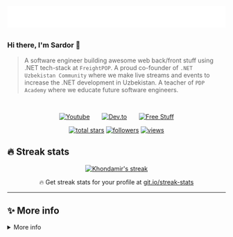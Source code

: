 <h1 align="center">
  <img src="https://raw.githubusercontent.com/sardoralgoritm/sardoralgoritm/master/name.svg" />
</h1>

### Hi there, I'm Sardor 👋

> A software engineer building awesome web back/front stuff using .NET tech-stack at `FreightPOP`. A proud co-founder of `.NET Uzbekistan Community` where we make live streams and events to increase the .NET development in Uzbekistan. A teacher of `PDP Academy` where we educate future software engineers.
<br/>

<!-- Social icons section -->
<p align="center">
  <a href="https://www.youtube.com/channel/UCWDF6TvAUR2NZsuljGO-i5A"><img width="32px" alt="Youtube" title="Youtube" src="https://i.imgur.com/qiXu7b2.png"/></a>
  &#8287;&#8287;&#8287;&#8287;&#8287;
  <a href="https://dev.to/khondamir"><img width="32px" alt="Dev.to" title="ilosrim Dev.to" src="https://i.imgur.com/mVm29vK.png"></a>
  &#8287;&#8287;&#8287;&#8287;&#8287;
  <a href="https://dot-net.uz/"><img width="32px" alt="Free Stuff" title="Personal website" src="https://i.imgur.com/0uVwkoZ.png"/></a>
</p>

<p align="center">
  <a href="https://github.com/iCloudBMX?tab=repositories&sort=stargazers">
    <img alt="total stars" title="Total stars on GitHub" src="https://custom-icon-badges.herokuapp.com/badge/dynamic/json?logo=star&color=55960c&labelColor=488207&label=Stars&style=for-the-badge&query=%24.stars&url=https://api.github-star-counter.workers.dev/user/iCloudBMX"/></a>
  <a href="https://github.com/iCloudBMX?tab=followers">
    <img alt="followers" title="Follow me on Github" src="https://custom-icon-badges.herokuapp.com/github/followers/iCloudBMX?color=236ad3&labelColor=1155ba&style=for-the-badge&logo=person-add&label=Followers&logoColor=white"/></a>
  <a href="https://github.com/iCloudBMX">
    <img alt="views" title="GitHub profile views" src="https://shields-io-visitor-counter.herokuapp.com/badge?page=iCloudBMX&style=for-the-badge"/></a>
</p>

## 🔥 Streak stats

<!-- GitHub Readme Streak Stats - https://github.com/DenverCoder1/github-readme-streak-stats -->
<p align="center">
  <a href="https://github.com/DenverCoder1/github-readme-streak-stats">
    <img title="🔥 Get streak stats for your profile at git.io/streak-stats" alt="Khondamir's streak" src="https://github-readme-streak-stats.herokuapp.com/?user=iCloudBMX&theme=monokai-metallian&hide_border=true"/>
  </a>
  <p align="center">🔥 Get streak stats for your profile at <a href="https://git.io/streak-stats">git.io/streak-stats</a></p>
</p>

---

## ✨ More info
<details>
  
  <summary>More info</summary>
 
  ### 📊 Github stats

  <!-- https://github.com/anuraghazra/github-readme-stats -->
  <details> 
    <summary>💻 GitHub Profile Stats</summary>
    <br/>
      <a href="https://github.com/anuraghazra/github-readme-stats"><img alt="Khondamir's Github Stats" src="https://denvercoder1-github-readme-stats.vercel.app/api/?username=iCloudBMX&show_icons=true&count_private=true&theme=react&hide_border=true&bg_color=1F222E&title_color=F85D7F&icon_color=F8D866" height="192px"/></a>
    <a href="https://github.com/anuraghazra/github-readme-stats"><img alt="Khondamir's Top Languages" src="https://github-readme-stats.vercel.app/api/top-langs/?username=iCloudBMX&langs_count=8&layout=compact&theme=react&hide_border=true&bg_color=1F222E&title_color=F85D7F&icon_color=F8D866&hide=Jupyter%20Notebook" height="192px"/></a>
    <br/>
    <b>Note:</b> Top languages is only a metric of the languages my public code consists of and doesn't reflect experience or skill level.
  </details>
